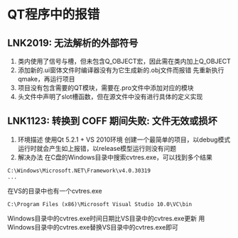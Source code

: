 # QT程序中的报错


## LNK2019: 无法解析的外部符号
1. 类内使用了信号与槽，但未包含Q_OBJECT宏，因此需在类内加上Q_OBJECT
2. 添加新的.ui窗体文件时编译器没有为它生成新的.obj文件而报错
先重新执行qmake，再运行项目
3. 项目没有包含需要的QT模块，需要在.pro文件中添加对应的模块
4. 头文件中声明了slot槽函数，但在源文件中没有进行具体的定义实现


## LNK1123: 转换到 COFF 期间失败: 文件无效或损坏
1. 环境描述
使用Qt 5.2.1 + VS 2010环境
创建一个最简单的项目，以debug模式运行时就会产生如上报错，以release模型运行则没有问题
2. 解决办法
在C盘的Windows目录中搜索cvtres.exe，可以找到多个结果
```
C:\Windows\Microsoft.NET\Framework\v4.0.30319
...
```
在VS的目录中也有一个cvtres.exe
```
C:\Program Files (x86)\Microsoft Visual Studio 10.0\VC\bin
```
Windows目录中的cvtres.exe时间日期比VS目录中的cvtres.exe更新
用Windows目录中的cvtres.exe替换VS目录中的cvtres.exe即可
